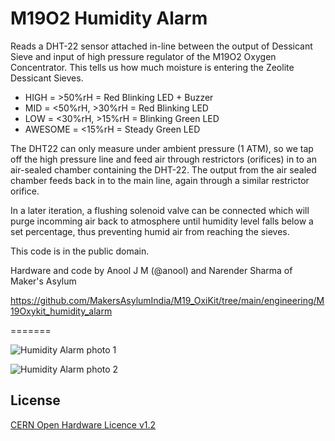 # M19O2 Humidity Alarm

  Reads a DHT-22 sensor attached in-line between the output of Dessicant Sieve and input of high pressure regulator of the M19O2 Oxygen Concentrator.
  This tells us how much moisture is entering the Zeolite Dessicant Sieves.
  
  * HIGH = >50%rH = Red Blinking LED + Buzzer
  * MID = <50%rH, >30%rH = Red Blinking LED
  * LOW = <30%rH, >15%rH = Blinking Green LED
  * AWESOME = <15%rH = Steady Green LED

  The DHT22 can only measure under ambient pressure (1 ATM), so we tap off the high pressure line and feed air through restrictors (orifices) in to an air-sealed chamber containing the DHT-22.
  The output from the air sealed chamber feeds back in to the main line, again through a similar restrictor orifice.

  In a later iteration, a flushing solenoid valve can be connected which will purge incomming air back to atmosphere until humidity level falls below a set percentage, thus preventing humid air from reaching the sieves.

  This code is in the public domain.

  Hardware and code by Anool J M (@anool) and Narender Sharma of Maker's Asylum  

  https://github.com/MakersAsylumIndia/M19_OxiKit/tree/main/engineering/M19Oxykit_humidity_alarm

=======

![Humidity Alarm photo 1](https://github.com/MakersAsylumIndia/M19_OxiKit/blob/main/engineering/Humidity_Alarm/Photos/rH_01.jpg)

![Humidity Alarm photo 2](https://github.com/MakersAsylumIndia/M19_OxiKit/blob/main/engineering/Humidity_Alarm/Photos/rH_02.jpg)

License
-------
[CERN Open Hardware Licence v1.2 ]

[CERN Open Hardware Licence v1.2 ]:http://www.ohwr.org/attachments/2388/cern_ohl_v_1_2.txt
